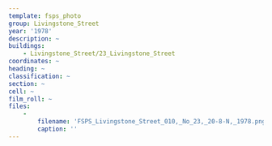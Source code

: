 ```yaml
---
template: fsps_photo
group: Livingstone_Street
year: '1978'
description: ~
buildings:
    - Livingstone_Street/23_Livingstone_Street
coordinates: ~
heading: ~
classification: ~
section: ~
cell: ~
film_roll: ~
files:
    -
        filename: 'FSPS_Livingstone_Street_010,_No_23,_20-8-N,_1978.png'
        caption: ''
---
```

